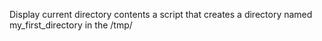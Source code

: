 Display current directory contents
a script that creates a directory named my_first_directory in the /tmp/
